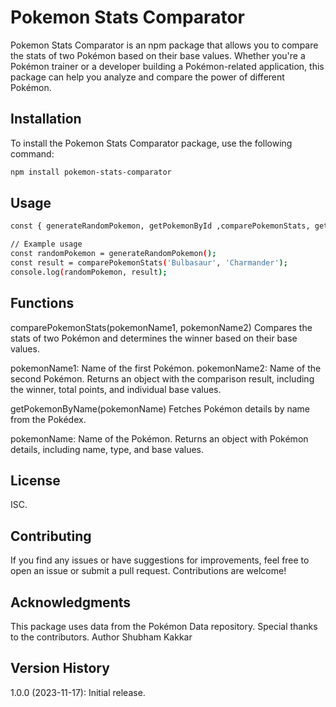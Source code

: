 # Pokemon Stats Comparator

Pokemon Stats Comparator is an npm package that allows you to compare the stats of two Pokémon based on their base values. Whether you're a Pokémon trainer or a developer building a Pokémon-related application, this package can help you analyze and compare the power of different Pokémon.

## Installation

To install the Pokemon Stats Comparator package, use the following command:

```bash
npm install pokemon-stats-comparator
```

## Usage
```bash
const { generateRandomPokemon, getPokemonById ,comparePokemonStats, getPokemonByName } = require('pokemon-stats-comparator');

// Example usage
const randomPokemon = generateRandomPokemon();
const result = comparePokemonStats('Bulbasaur', 'Charmander');
console.log(randomPokemon, result);
```
## Functions
comparePokemonStats(pokemonName1, pokemonName2)
Compares the stats of two Pokémon and determines the winner based on their base values.

pokemonName1: Name of the first Pokémon.
pokemonName2: Name of the second Pokémon.
Returns an object with the comparison result, including the winner, total points, and individual base values.

getPokemonByName(pokemonName)
Fetches Pokémon details by name from the Pokédex.

pokemonName: Name of the Pokémon.
Returns an object with Pokémon details, including name, type, and base values.

## License
ISC.

## Contributing
If you find any issues or have suggestions for improvements, feel free to open an issue or submit a pull request. Contributions are welcome!

## Acknowledgments
This package uses data from the Pokémon Data repository. Special thanks to the contributors.
Author
Shubham Kakkar

## Version History
1.0.0 (2023-11-17): Initial release.
